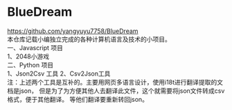 # BlueDream  
https://github.com/yangyuyu7758/BlueDream  
本仓库记载小编独立完成的各种计算机语言及技术的小项目。  
一、Javascript 项目  
  1、2048小游戏  
二、Python 项目  
  1、Json2Csv 工具
  2、Csv2Json工具   
  注：上述两个工具是互补的。主要用网页多语言设计，使用i18t进行翻译提取的文档是json，
  但是为了为方便其他人去翻译此文件，这个就需要将json文件转成csv格式，便于其他翻译。
  等他们翻译要重新转回json。
